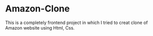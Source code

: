 # Amazon-Clone
This is a completely frontend project in which I tried to creat clone of Amazon website using Html, Css. 

